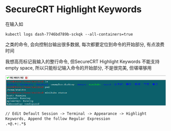 # SecureCRT Highlight Keywords

在输入如
``` 
kubectl logs dash-7746bd789b-sckqk --all-containers=true 
``` 
之类的命令, 会向控制台输出很多数据, 每次都要定位到命令的开始部分, 有点浪费时间

我想高亮标记我输入的整行命令, 但SecureCRT Highlight Keywords 不能支持empty space, 所以只能标记输入命令的开始部分, 不是很完美, 但堪堪够用

![命令行高亮](./20191125122842.png)

```
// Edit Default Session -> Terminal -> Appearance -> Highlight Keywords, Append the follow Regular Expression
.+@.+:.*$
```
